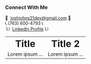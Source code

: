### Connect With Me

:email: &nbsp;joshjohns21dev@gmail.com :email: <br>
:telephone_receiver: (763) 600-4793 :telephone_receiver: <br>
&nbsp;<image src="https://upload.wikimedia.org/wikipedia/commons/thumb/c/ca/LinkedIn_logo_initials.png/640px-LinkedIn_logo_initials.png" alt="LinkedIn logo" width="15" height="15" />&nbsp;[LinkedIn Profile](https://www.linkedin.com/in/josh-johnson/) <image src="https://upload.wikimedia.org/wikipedia/commons/thumb/c/ca/LinkedIn_logo_initials.png/640px-LinkedIn_logo_initials.png" alt="LinkedIn logo" width="15" height="15" /> <br>

<div align='center' border=0>
 
<table border="0">
 <tr>
    <th><b style="font-size:30px">Title</b></th>
    <th><b style="font-size:30px">Title 2</b></th>
 </tr>
 <tr>
    <td>Lorem ipsum ...</td>
    <td>Lorem ipsum ...</td>
 </tr>
</table>

</div>


<!--
Here are some ideas to get you started:

- 🔭 I’m currently working on ...
- 🌱 I’m currently learning ...
- 👯 I’m looking to collaborate on ...
- 🤔 I’m looking for help with ...
- 💬 Ask me about ...
- 📫 How to reach me: ...
- 😄 Pronouns: ...
- ⚡ Fun fact: ...
-->

